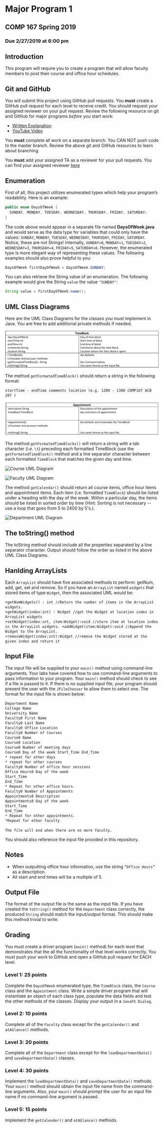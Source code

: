 # Major Program 1
## COMP 167 Spring 2019
### Due 2/27/2019 at 6:00 pm

## Introduction

This program will require you to create a program that will allow faculty members to post their course and office hour schedules.

## Git and GitHub

You will submit this project using GitHub pull requests. You **must** create a GitHub pull request for each level to receive credit. You should request your assigned reviewer on your pull request. Review the following resource on git and GitHub for major programs _before_ you start work:

- [Written Explanation](https://gist.github.com/ccannon94/511115be821a873ae9ec5f4db9cfdda0)
- [YouTube Video](https://www.youtube.com/watch?v=l2bP9JKQkdA)

You **must** complete all work on a separate branch. You CAN NOT push code to the master branch. Review the above git and GitHub resources to learn about branching.

You **must** add your assigned TA as a reviewer for your pull requests. You can find your assigned reviewer [here](../assigned-reviewers.csv)

## Enumeration

First of all, this project utilizes enumerated types which help your program’s readability. Here is an example:

```java
public enum DaysOfWeek {
  SUNDAY, MONDAY, TUESDAY, WEDNESDAY, THURSDAY, FRIDAY, SATURDAY;
}
```

The code above would appear in a separate file named **DaysOfWeek.java** and would serve as the data type for variables that could only have the values: `SUNDAY`, `MONDAY`, `TUESDAY`, `WEDNESDAY`, `THURSDAY`, `FRIDAY`, `SATURDAY`. Notice, these are not Strings! Internally, `SUNDAY=0`, `MONDAY=1`, `TUESDAY=2`, `WEDNESDAY=3`, `THURSDAY=4`, `FRIDAY=5`, `SATURDAY=6`. However, the enumerated type is more elegant way of representing these values. The following examples should also prove helpful to you:

```java
DaysOfWeek firstDayOfWeek = DaysOfWeek.SUNDAY;
```

You can also retrieve the String value of an enumeration. The following example would give the String `value` the value `"SUNDAY"`:

```java
String value = firstDayOfWeek.name();
```

## UML Class Diagrams

Here are the UML Class Diagrams for the classes you must implement in Java. You are free to add additional private methods if needed.

![TimeBlock UML Diagram](https://github.com/NCATCS/Spring2019-MP1/blob/master/images/TimeBlock.png)

The method `getFormatedTimeBlock()` should return a string in the following format:
```
startTime - endTime comments location (e.g. 1200 - 1300 COMP167 ACB 207 )
```

![Appointment UML Diagram](https://github.com/NCATCS/Spring2019-MP1/blob/master/images/Appointment.png)

The method `getFormatedTimeBlocks()` will return a string with a tab character (i.e. `\t`) preceding each formatted TimeBlock (use the `getFormatedTimeBlock()` method and a line separator character between each formatted `TimeBlock` that matches the given day and time.

![Course UML Diagram](https://github.com/NCATCS/Spring2019-MP1/blob/master/images/Course.png)

![Faculty UML Diagram](https://github.com/NCATCS/Spring2019-MP1/blob/master/images/Faculty.png)

The method `getCalendar()` should return all course items, office hour items and appointment items. Each item (i.e. formatted `TimeBlock`) should be listed under a heading with the day of the week. Within a particular day, the items should be listed in sorted order by time (Hint: Sorting is not necessary -- use a loop that goes from 5 to 2400 by 5's.).

![Department UML Diagram](https://github.com/NCATCS/Spring2019-MP1/blob/master/images/Department.png)

## The toString() method

The toString method should include all the properties separated by a line separator character. Output should follow the order as listed in the above UML Class Diagrams.

## Hanlding ArrayLists

Each `ArrayList` should have five associated methods to perform: getNum, add, get, set and remove. So if you have an `ArrayList` named `widgets` that stored items of type `Widget`, then the associated UML would be:

```
+getNumWidgets() : int //Return the number of items in the ArrayList widgets.
+getWidget(index:int) : Widget //get the Widget at location index in ArrayList widgets
+setWidget(index:int, item:Widget):void //store item at location index in the ArrayList widgets. +addWidget(item:Widget):void //Append the Widget to the ArrayList.
+removeWidget(index:int):Widget //remove the Widget stored at the given index and return it
```

## Input File

The input file will be supplied to your `main()` method using command-line arguments. Your labs have covered how to use command-line arguments to pass information to your program. Your `main()` method should check to see if a file is passed to it. If there is no supplied input file, your program should present the user with the `JFileChooser` to allow them to select one. The format for the input file is shown below:

```
Department Name
College Name
University Name
Faculty0 First Name
Faculty0 Last Name
Faculty0 Office Location
Faculty0 Number of Courses
Course0 Name
Course0 Location
Course0 Number of meeting days
Course0 Day of the week Start_Time End_Time
* repeat for other days
* repeat for other courses
Faculty0 Number of office hour sessions
Office Hours0 Day of the week
Start_Time
End_Time
* Repeat for other office hours.
Faculty0 Number of Appointments
Appointments0 Description
Appointments0 Day of the week
Start_Time
End_Time
* Repeat for other appointments.
*Repeat for other faculty

The file will end when there are no more faculty.
```

You should also reference the input file provided in this repository.

## Notes

- When outputting office hour information, use the string `“Office Hours”` as a description.
- All start and end times will be a multiple of 5.

## Output File

The format of the output file is the same as the input file. If you have created the `toString()` method for the `Department` class correctly, the produced `String` should match the input/output format. This should make this method trivial to write.

## Grading

You must create a driver program (`main()` method) for each level that demonstrates that the all the functionality of that level works correctly. You must push your work to GitHub and open a GitHub pull request for EACH level.

### Level 1: 25 points
Complete the `DaysOfWeek` enumerated type, the `TimeBlock` class, the `Course` class and the `Appointment` class. Write a simple driver program that will instantiate an object of each class type, populate the data fields and test the other methods of the classes. Display your output in a `JavaFX Dialog`.

### Level 2: 10 points
Complete all of the `Faculty` class except for the `getCalendar()` and `atAGlance()` methods.

### Level 3: 20 points
Complete all of the `Department` class except for the `loadDepartmentData()` and `saveDepartmentData()`
classes.

### Level 4: 30 points
Implement the `loadDepartmentData()` and `saveDepartmentData()` methods. Your `main()` method should obtain the input file name from the command-line arguments. Also, your `main()` should prompt the user for an input file name if no command-line argument is passed.

### Level 5: 15 points
Implement the `getCalender()` and `atAGlance()` methods.
